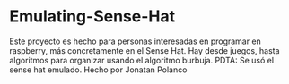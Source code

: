 # Emulating-Sense-Hat
Este proyecto es hecho para personas interesadas en programar en raspberry, más concretamente en el Sense Hat.
Hay desde juegos, hasta algoritmos para organizar usando el algoritmo burbuja.
PDTA: Se usó el sense hat emulado.
Hecho por Jonatan Polanco
